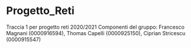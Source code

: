 # Progetto_Reti
Traccia 1 per progetto reti 2020/2021
Componenti del gruppo: Francesco Magnani (0000916594), Thomas Capelli (0000925150), Ciprian Stricescu (0000915547)
